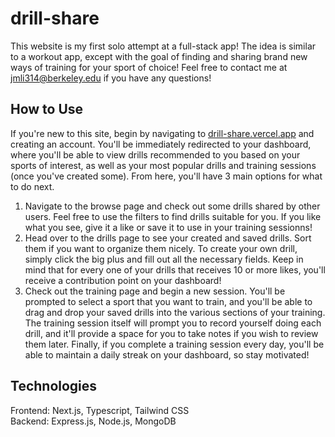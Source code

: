 # drill-share
This website is my first solo attempt at a full-stack app! The idea is similar to a workout app, except with the goal of finding and sharing brand new ways of training for your sport of choice! Feel free to contact me at [jmli314@berkeley.edu](jmli314@berkeley.edu) if you have any questions!

## How to Use
If you're new to this site, begin by navigating to [drill-share.vercel.app](drill-share.vercel.app) and creating an account. You'll be immediately redirected to your dashboard, where you'll be able to view drills recommended to you based on your sports of interest, as well as your most popular drills and training sessions (once you've created some). From here, you'll have 3 main options for what to do next.

1. Navigate to the browse page and check out some drills shared by other users. Feel free to use the filters to find drills suitable for you. If you like what you see, give it a like or save it to use in your training sessionns!
2. Head over to the drills page to see your created and saved drills. Sort them if you want to organize them nicely. To create your own drill, simply click the big plus and fill out all the necessary fields. Keep in mind that for every one of your drills that receives 10 or more likes, you'll receive a contribution point on your dashboard!
3. Check out the training page and begin a new session. You'll be prompted to select a sport that you want to train, and you'll be able to drag and drop your saved drills into the various sections of your training. The training session itself will prompt you to record yourself doing each drill, and it'll provide a space for you to take notes if you wish to review them later. Finally, if you complete a training session every day, you'll be able to maintain a daily streak on your dashboard, so stay motivated!

## Technologies
Frontend: Next.js, Typescript, Tailwind CSS\
Backend: Express.js, Node.js, MongoDB
